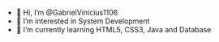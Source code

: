 - 👋 Hi, I’m @GabrielVinicius1106
- 👀 I’m interested in System Development
- 🌱 I’m currently learning HTML5, CSS3, Java and Database

<!---
GabrielVinicius1106/GabrielVinicius1106 is a ✨ special ✨ repository because its `README.md` (this file) appears on your GitHub profile.
You can click the Preview link to take a look at your changes.
--->
